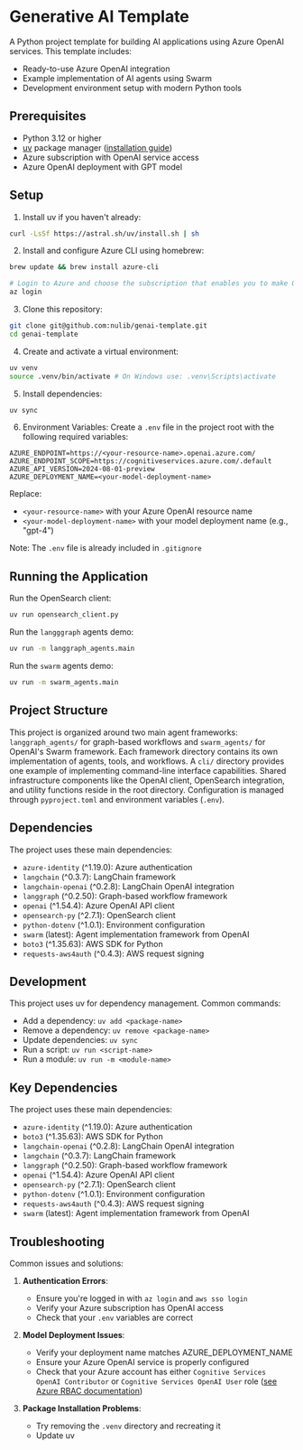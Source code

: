 # Generative AI Template

A Python project template for building AI applications using Azure OpenAI services. This template includes:

- Ready-to-use Azure OpenAI integration
- Example implementation of AI agents using Swarm
- Development environment setup with modern Python tools

## Prerequisites

- Python 3.12 or higher
- [uv](https://github.com/astral-sh/uv) package manager ([installation guide](https://docs.astral.sh/uv/getting-started/installation/))
- Azure subscription with OpenAI service access
- Azure OpenAI deployment with GPT model

## Setup

1. Install uv if you haven't already:

```bash
curl -LsSf https://astral.sh/uv/install.sh | sh
```

2. Install and configure Azure CLI using homebrew:

```bash
brew update && brew install azure-cli

# Login to Azure and choose the subscription that enables you to make OpenAI LLM requests
az login
```

3. Clone this repository:

```bash
git clone git@github.com:nulib/genai-template.git
cd genai-template
```

4. Create and activate a virtual environment:

```bash
uv venv
source .venv/bin/activate # On Windows use: .venv\Scripts\activate
```

5. Install dependencies:

```bash
uv sync
```

6. Environment Variables:
   Create a `.env` file in the project root with the following required variables:

```plaintext
AZURE_ENDPOINT=https://<your-resource-name>.openai.azure.com/
AZURE_ENDPOINT_SCOPE=https://cognitiveservices.azure.com/.default
AZURE_API_VERSION=2024-08-01-preview
AZURE_DEPLOYMENT_NAME=<your-model-deployment-name>
```

Replace:

- `<your-resource-name>` with your Azure OpenAI resource name
- `<your-model-deployment-name>` with your model deployment name (e.g., "gpt-4")

Note: The `.env` file is already included in `.gitignore`

## Running the Application

Run the OpenSearch client:

```bash
uv run opensearch_client.py
```

Run the `langggraph` agents demo:

```bash
uv run -m langgraph_agents.main
```

Run the `swarm` agents demo:

```bash
uv run -m swarm_agents.main
```

## Project Structure

This project is organized around two main agent frameworks: `langgraph_agents/` for graph-based workflows and `swarm_agents/` for OpenAI's Swarm framework. Each framework directory contains its own implementation of agents, tools, and workflows. A `cli/` directory provides one example of implementing command-line interface capabilities. Shared infrastructure components like the OpenAI client, OpenSearch integration, and utility functions reside in the root directory. Configuration is managed through `pyproject.toml` and environment variables (`.env`).

## Dependencies

The project uses these main dependencies:

- `azure-identity` (^1.19.0): Azure authentication
- `langchain` (^0.3.7): LangChain framework
- `langchain-openai` (^0.2.8): LangChain OpenAI integration
- `langgraph` (^0.2.50): Graph-based workflow framework
- `openai` (^1.54.4): Azure OpenAI API client
- `opensearch-py` (^2.7.1): OpenSearch client
- `python-dotenv` (^1.0.1): Environment configuration
- `swarm` (latest): Agent implementation framework from OpenAI
- `boto3` (^1.35.63): AWS SDK for Python
- `requests-aws4auth` (^0.4.3): AWS request signing

## Development

This project uses uv for dependency management. Common commands:

- Add a dependency: `uv add <package-name>`
- Remove a dependency: `uv remove <package-name>`
- Update dependencies: `uv sync`
- Run a script: `uv run <script-name>`
- Run a module: `uv run -m <module-name>`

## Key Dependencies

The project uses these main dependencies:

- `azure-identity` (^1.19.0): Azure authentication
- `boto3` (^1.35.63): AWS SDK for Python
- `langchain-openai` (^0.2.8): LangChain OpenAI integration
- `langchain` (^0.3.7): LangChain framework
- `langgraph` (^0.2.50): Graph-based workflow framework
- `openai` (^1.54.4): Azure OpenAI API client
- `opensearch-py` (^2.7.1): OpenSearch client
- `python-dotenv` (^1.0.1): Environment configuration
- `requests-aws4auth` (^0.4.3): AWS request signing
- `swarm` (latest): Agent implementation framework from OpenAI

## Troubleshooting

Common issues and solutions:

1. **Authentication Errors**:

   - Ensure you're logged in with `az login` and `aws sso login`
   - Verify your Azure subscription has OpenAI access
   - Check that your `.env` variables are correct

2. **Model Deployment Issues**:

   - Verify your deployment name matches AZURE_DEPLOYMENT_NAME
   - Ensure your Azure OpenAI service is properly configured
   - Check that your Azure account has either `Cognitive Services OpenAI Contributor` or `Cognitive Services OpenAI User` role ([see Azure RBAC documentation](https://learn.microsoft.com/en-us/azure/ai-services/openai/how-to/role-based-access-control#cognitive-services-openai-contributor))

3. **Package Installation Problems**:
   - Try removing the `.venv` directory and recreating it
   - Update uv
